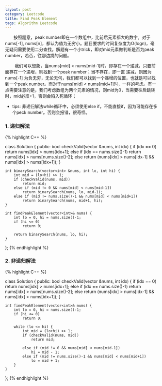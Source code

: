 ```yaml
---
layout: post
category: Leetcode
title: Find Peak Element 
tags: Algorithm Leetcode
---
```


&emsp;&emsp;按照题意，peak number即在一个数组中，比前后元素都大的数字。对于nums[-1], nums[n]，都认为值为无穷小。题目要求的时间复杂度为O(logn)，毫无疑问需要使用二分查找，解题有一个小trick，即对mid元素做判断是否为peak number，若否，往那边跳的问题。

<!--more-->

&emsp; &emsp;我们可以想象，当nums[mid] < nums[mid-1]时，即存在一个递减，只要前面存在一个递增，则找到一个peak number；当不存在，即一直 递减，则因为nums[-1] 为负无穷，无论无何，我们都可以找到一个递增的位置，也就是可以找到一个peak number。而对于nums[mid] < nums[mid+1]时，一样的考虑。有一点需要注意的是，我们考虑数组为两个元素的情况，则mid为0，当需要往后跳转时，mid必须+1，否则会陷入死循环；

* tips: 非递归解法while循环中，必须使用else if，不能直接if，因为可能存在多个peck number。否则会报错，很奇怪。


### 1. 递归解法

{% highlight C++ %}

class Solution { 
public:
    bool checkValid(vector<int> &nums, int idx) {
        if (idx == 0)
            return nums[idx] > nums[idx+1];
        else if (idx == nums.size()-1)
            return nums[idx] > nums[nums.size()-2];
        else
            return (nums[idx] > nums[idx-1] && nums[idx] > nums[idx+1]);
    }

    int binarySearch(vector<int> &nums, int lo, int hi) {
        int mid = (lo+hi) >> 1;
        if (checkValid(nums, mid))
            return mid;
        else if (mid != 0 && nums[mid] < nums[mid-1])
            return binarySearch(nums, lo, mid-1);
        else if (mid != nums.size()-1 && nums[mid] < nums[mid+1])
            return binarySearch(nums, mid+1, hi);
    }
    
    int findPeakElement(vector<int>& nums) {
        int lo = 0, hi = nums.size()-1;
        if (hi <= 0)
            return 0;
            
        return binarySearch(nums, lo, hi);
    }
};
{% endhighlight %}


### 2. 非递归解法

{% highlight C++ %}

class Solution {
public:
    bool checkValid(vector<int> &nums, int idx) {
        if (idx == 0)
            return nums[idx] > nums[idx+1];
        else if (idx == nums.size()-1)
            return nums[idx] > nums[nums.size()-2];
        else
            return (nums[idx] > nums[idx-1] && nums[idx] > nums[idx+1]);
    }
    
    int findPeakElement(vector<int>& nums) {
        int lo = 0, hi = nums.size()-1;
        if (hi <= 0)
            return 0;
        
        while (lo <= hi) {
            int mid = (lo+hi) >> 1;
            if (checkValid(nums, mid))
                return mid;
            
            else if (mid != 0 && nums[mid] < nums[mid-1])
                hi = mid - 1;
            else if (mid != nums.size()-1 && nums[mid] < nums[mid+1])
                lo = mid + 1;
        }
    }
};
{% endhighlight %}